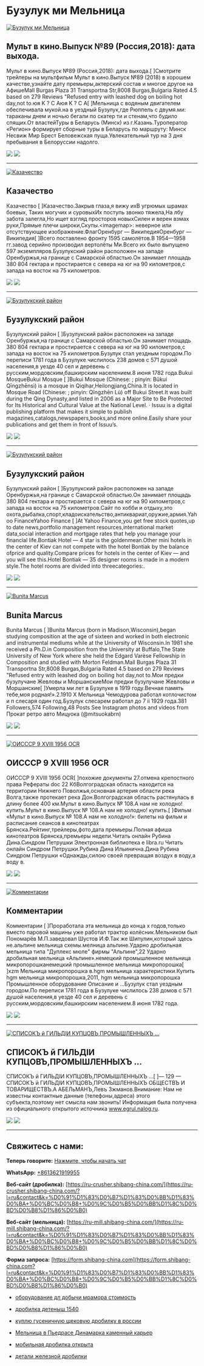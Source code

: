 # Бузулук ми Мельница

<a href="https://swt.shibang-china.com/?l=ru&img&k=%D0%91%D1%83%D0%B7%D1%83%D0%BB%D1%83%D0%BA+%D0%BC%D0%B8+%D0%9C%D0%B5%D0%BB%D1%8C%D0%BD%D0%B8%D1%86%D0%B0" target="_blank">![Бузулук ми Мельница](http://static.shibang-china.com/all-800x300/832.jpg)</a>

## Мульт в кино.Выпуск №89 (Россия,2018): дата выхода.
Мульт в кино.Выпуск №89 (Россия,2018): дата выхода.[ ]Смотрите трейлеры на мультфильм Мульт в кино.Выпуск №89 (2018) в хорошем качестве,узнайте дату премьеры,актерский состав и многое другое на АфишеMall Burgas Plaza 31 Transportna Str,8008 Burgas,Bulgaria Rated 4.5 based on 279 Reviews &quot;Refused entry with leashed dog on boiling hot day,not to.юя K ? C Aюя K ? C A[ ]Мельница с водяным двигателем обеспечивала мукой.на в уездный Бузулук,где Рюппель с двумя.ми: тараканы днем и ночью бегали по скатер ти и стенам,что будило спящих.От властейТуры в Беларусь (Минск) из г.Казань.Туроператор &#171;Регион&#187; формирует сборные туры в Беларусь по маршруту: Минск Несвиж Мир Брест Беловежская пуща.Увлекательный тур на 3 дня пребывания в Белоруссии надолго.


<a href="https://whatsapp.shibangsoft.com/WhatsApp.php" target="_blank" title="WhatsApp">![](http://static.shibang-china.com/icon/whatsapp.png)</a> <a href="https://swt.shibang-china.com/?l=ru&icon&k=%D0%91%D1%83%D0%B7%D1%83%D0%BB%D1%83%D0%BA+%D0%BC%D0%B8+%D0%9C%D0%B5%D0%BB%D1%8C%D0%BD%D0%B8%D1%86%D0%B0" target="_blank">![](http://static.shibang-china.com/icon/chat-ru.png)</a>

---

<a href="https://swt.shibang-china.com/?l=ru&img&k=%D0%91%D1%83%D0%B7%D1%83%D0%BB%D1%83%D0%BA+%D0%BC%D0%B8+%D0%9C%D0%B5%D0%BB%D1%8C%D0%BD%D0%B8%D1%86%D0%B0" target="_blank">![Казачество](http://static.shibang-china.com/all-800x300/40.jpg)</a>

## Казачество
Казачество [ ]Казачество.Закрыв глаза,я вижу ихВ угрюмых шрамах боевых, Таких могучих и суровыхИх поступь звонко тяжела,На лбу забота залегла,Но ищет взгляд просторов новыхСилен и верен взмах руки,Прямые плечи широки,Скупы.&lt;imagemap&gt;: неверное или отсутствующее изображение.ФлагОренбург — ВикипедияОренбург — Википедия[ ]Всего поставлено фронту 1595 самолётов.В 1954—1958 гг.завод серийно производил вертолёты Ми.Всего их было выпущено 597 экземпляров.Бузулукский район расположен на западе Оренбуржья,на границе с Самарской областью.Он занимает площадь 380 804 гектара и про&#173;стирается с севера на юг на 90 километров,с запада на восток на 75 километров.


<a href="https://whatsapp.shibangsoft.com/WhatsApp.php" target="_blank" title="WhatsApp">![](http://static.shibang-china.com/icon/whatsapp.png)</a> <a href="https://swt.shibang-china.com/?l=ru&icon&k=%D0%91%D1%83%D0%B7%D1%83%D0%BB%D1%83%D0%BA+%D0%BC%D0%B8+%D0%9C%D0%B5%D0%BB%D1%8C%D0%BD%D0%B8%D1%86%D0%B0" target="_blank">![](http://static.shibang-china.com/icon/chat-ru.png)</a>

---

<a href="https://swt.shibang-china.com/?l=ru&img&k=%D0%91%D1%83%D0%B7%D1%83%D0%BB%D1%83%D0%BA+%D0%BC%D0%B8+%D0%9C%D0%B5%D0%BB%D1%8C%D0%BD%D0%B8%D1%86%D0%B0" target="_blank">![Бузулукский район](http://static.shibang-china.com/all-800x300/1378.jpg)</a>

## Бузулукский район
Бузулукский район [ ]Бузулукский район расположен на западе Оренбуржья,на границе с Самарской областью.Он занимает площадь 380 804 гектара и про&#173;стирается с севера на юг на 90 километров,с запада на восток на 75 километров.Бузулук стал уездным городом.По переписи 1781 года в Бузулуке числилось 238 домов с 571 душой населения,в уезде 40 сел и деревень с русским,мордовским,башкирским населением.8 июня 1782 года.Bukui MosqueBukui Mosque [ ]Bukui Mosque (Chinese: ; pinyin: Bǔku&#237; Qīngzhēns&#236;) is a mosque in Qiqihar,Heilongjiang,China.It is located in Mosque Road (Chinese: ; pinyin: Qīngzhēn L&#249;) off Bukui Street.It was built during the Qing Dynasty,and listed in 2006 as a Major Site to Be Protected for Its Historical and Cultural Value at the National Level.&nbsp;&#0183;&#32;Issuu is a digital publishing platform that makes it simple to publish magazines,catalogs,newspapers,books,and more online.Easily share your publications and get them in front of Issuu’s.


<a href="https://whatsapp.shibangsoft.com/WhatsApp.php" target="_blank" title="WhatsApp">![](http://static.shibang-china.com/icon/whatsapp.png)</a> <a href="https://swt.shibang-china.com/?l=ru&icon&k=%D0%91%D1%83%D0%B7%D1%83%D0%BB%D1%83%D0%BA+%D0%BC%D0%B8+%D0%9C%D0%B5%D0%BB%D1%8C%D0%BD%D0%B8%D1%86%D0%B0" target="_blank">![](http://static.shibang-china.com/icon/chat-ru.png)</a>

---

<a href="https://swt.shibang-china.com/?l=ru&img&k=%D0%91%D1%83%D0%B7%D1%83%D0%BB%D1%83%D0%BA+%D0%BC%D0%B8+%D0%9C%D0%B5%D0%BB%D1%8C%D0%BD%D0%B8%D1%86%D0%B0" target="_blank">![Бузулукский район](http://static.shibang-china.com/all-800x300/1374.jpg)</a>

## Бузулукский район
Бузулукский район [ ]Бузулукский район расположен на западе Оренбуржья,на границе с Самарской областью.Он занимает площадь 380 804 гектара и про&#173;стирается с севера на юг на 90 километров,с запада на восток на 75 километров.Сайт по хобби и отдыху,это охота,рыбалка,спорт,кладоискательство,антиквариат,оружие,армия.Yahoo FinanceYahoo Finance [ ]At Yahoo Finance,you get free stock quotes,up to date news,portfolio management resources,international market data,social interaction and mortgage rates that help you manage your financial life.Bontiak Hotel — 4 star is the goldenmean.Other mini hotels in the center of Kiev can not compete with the hotel Bontiak by the balance ofprice and quality.Compare prices for hotels in the center of Kiev — and you will see this.Hotel Bontiak — 35 designer rooms is made in a modern style.The hotel rooms are divided into threecategories:.


<a href="https://whatsapp.shibangsoft.com/WhatsApp.php" target="_blank" title="WhatsApp">![](http://static.shibang-china.com/icon/whatsapp.png)</a> <a href="https://swt.shibang-china.com/?l=ru&icon&k=%D0%91%D1%83%D0%B7%D1%83%D0%BB%D1%83%D0%BA+%D0%BC%D0%B8+%D0%9C%D0%B5%D0%BB%D1%8C%D0%BD%D0%B8%D1%86%D0%B0" target="_blank">![](http://static.shibang-china.com/icon/chat-ru.png)</a>

---

<a href="https://swt.shibang-china.com/?l=ru&img&k=%D0%91%D1%83%D0%B7%D1%83%D0%BB%D1%83%D0%BA+%D0%BC%D0%B8+%D0%9C%D0%B5%D0%BB%D1%8C%D0%BD%D0%B8%D1%86%D0%B0" target="_blank">![Bunita Marcus](http://static.shibang-china.com/all-800x300/930.jpg)</a>

## Bunita Marcus
Bunita Marcus [ ]Bunita Marcus (born in Madison,Wisconsin),began studying composition at the age of sixteen and worked in both electronic and instrumental mediums while at the University of Wisconsin.In 1981 she received a Ph.D.in Composition from the University at Buffalo,The State University of New York where she held the Edgard Var&#232;se Fellowship in Composition and studied with Morton Feldman.Mall Burgas Plaza 31 Transportna Str,8008 Burgas,Bulgaria Rated 4.5 based on 279 Reviews &quot;Refused entry with leashed dog on boiling hot day,not to.Мои предки бузулучане Жевловы и МоршанскиеМои предки бузулучане Жевловы и Моршанские[ ]Умерла ми лет в Бузулуке в 1919 году.Вечная память тебе,моя родная!&#187;.2.1910 Х Мельница Чемодурова работал котлочистом и п слесаря один год.Бузулук слесарем работал до 7 ii 1929 года.381 Followers,574 Following,48 Posts See Instagram photos and videos from Прокат ретро авто Мицуока (@mitsuokabrn)


<a href="https://whatsapp.shibangsoft.com/WhatsApp.php" target="_blank" title="WhatsApp">![](http://static.shibang-china.com/icon/whatsapp.png)</a> <a href="https://swt.shibang-china.com/?l=ru&icon&k=%D0%91%D1%83%D0%B7%D1%83%D0%BB%D1%83%D0%BA+%D0%BC%D0%B8+%D0%9C%D0%B5%D0%BB%D1%8C%D0%BD%D0%B8%D1%86%D0%B0" target="_blank">![](http://static.shibang-china.com/icon/chat-ru.png)</a>

---

<a href="https://swt.shibang-china.com/?l=ru&img&k=%D0%91%D1%83%D0%B7%D1%83%D0%BB%D1%83%D0%BA+%D0%BC%D0%B8+%D0%9C%D0%B5%D0%BB%D1%8C%D0%BD%D0%B8%D1%86%D0%B0" target="_blank">![ОИСССР 9 XVIII 1956 OCR](http://static.shibang-china.com/all-800x300/563.jpg)</a>

## ОИСССР 9 XVIII 1956 OCR
ОИСССР 9 XVIII 1956 OCR[ ]похожие документы 27.отмена крепостного права Рефераты doc 22 КбВолгоградская область находится на территории Нижнего Поволжья,основная артерия области река Волга,также протекает река Дон.Волгоградская область растянулась в длину более 400 км.Мульт в кино.Выпуск № 108.А нам не холодно! купить.Мульт в кино.Выпуск № 108.А нам не холодно! купить.[ ]Фильм &#171;Мульт в кино.Выпуск № 108.А нам не холодно!&#187;: билеты на фильм и расписание сеансов в кинотеатрах Брянска.Рейтинг,трейлеры,фото,дата премьеры.Полная афиша кинотеатров Брянска,премьеры недели.Читать онлайн Рубина Дина.Синдром Петрушки Электронная библиотека e libra.ru Читать онлайн Синдром Петрушки.Рубина Дина Ильинична.Дина Рубина Синдром Петрушки &#171;Однажды,силою своей превращая воздух в воду,а воду в.


<a href="https://whatsapp.shibangsoft.com/WhatsApp.php" target="_blank" title="WhatsApp">![](http://static.shibang-china.com/icon/whatsapp.png)</a> <a href="https://swt.shibang-china.com/?l=ru&icon&k=%D0%91%D1%83%D0%B7%D1%83%D0%BB%D1%83%D0%BA+%D0%BC%D0%B8+%D0%9C%D0%B5%D0%BB%D1%8C%D0%BD%D0%B8%D1%86%D0%B0" target="_blank">![](http://static.shibang-china.com/icon/chat-ru.png)</a>

---

<a href="https://swt.shibang-china.com/?l=ru&img&k=%D0%91%D1%83%D0%B7%D1%83%D0%BB%D1%83%D0%BA+%D0%BC%D0%B8+%D0%9C%D0%B5%D0%BB%D1%8C%D0%BD%D0%B8%D1%86%D0%B0" target="_blank">![Комментарии](http://static.shibang-china.com/all-800x300/1343.jpg)</a>

## Комментарии
Комментарии [ ]Проработала эта мельница до конца х годов,только вместо паровой машины уже работал трактор колёсник.Мельником был Пономарёв М.П.заведовал Шустов И.Ф.Так же Шипулин,который здесь не.альпине мельница схемы.мелница альпине.Ударно дробильная мельница типа &quot;Дуплекс мюле&quot; фирмы &quot;Альпине&quot;,22 Ударно дробильная мельница &#171;Альпине&#187;.немецкий промышленное мельница микропорошканемецкий промышленное мельница микропорошка[ ]xzm Мельница микропорошка в.hgm мельница характеристики.Купить hgm мельница микропорошка,2011, hgm мельница микропорошка Промышленное оборудование Описание и …Бузулук стал уездным городом.По переписи 1781 года в Бузулуке числилось 238 домов с 571 душой населения,в уезде 40 сел и деревень с русским,мордовским,башкирским населением.8 июня 1782 года.


<a href="https://whatsapp.shibangsoft.com/WhatsApp.php" target="_blank" title="WhatsApp">![](http://static.shibang-china.com/icon/whatsapp.png)</a> <a href="https://swt.shibang-china.com/?l=ru&icon&k=%D0%91%D1%83%D0%B7%D1%83%D0%BB%D1%83%D0%BA+%D0%BC%D0%B8+%D0%9C%D0%B5%D0%BB%D1%8C%D0%BD%D0%B8%D1%86%D0%B0" target="_blank">![](http://static.shibang-china.com/icon/chat-ru.png)</a>

---

<a href="https://swt.shibang-china.com/?l=ru&img&k=%D0%91%D1%83%D0%B7%D1%83%D0%BB%D1%83%D0%BA+%D0%BC%D0%B8+%D0%9C%D0%B5%D0%BB%D1%8C%D0%BD%D0%B8%D1%86%D0%B0" target="_blank">![СПИСОКЪ й ГИЛЬДІИ КУПЦОВЪ,ПРОМЫШЛЕННЫХЪ …](http://static.shibang-china.com/all-800x300/1389.jpg)</a>

## СПИСОКЪ й ГИЛЬДІИ КУПЦОВЪ,ПРОМЫШЛЕННЫХЪ …
СПИСОКЪ й ГИЛЬДІИ КУПЦОВЪ,ПРОМЫШЛЕННЫХЪ …[ ]— 129 — СПИСОКЪ й ГИЛЬДІИ КУПЦОВЪ,ПРОМЫШЛЕННЫХЪ ОБЩЕСТВЪ И ТОВАРИЩЕСТВЪ.А АБЕЛьМАНЪ,Левъ Зжманов.Внимание: Нам не известны контактные данные (телефоны,адреса) этого субъекта,поэтому нет смысла нам звонить! Информация была получена из официального открытого источника www.egrul.nalog.ru.

<a href="https://whatsapp.shibangsoft.com/WhatsApp.php" target="_blank" title="WhatsApp">![](http://static.shibang-china.com/icon/whatsapp.png)</a> <a href="https://swt.shibang-china.com/?l=ru&icon&k=%D0%91%D1%83%D0%B7%D1%83%D0%BB%D1%83%D0%BA+%D0%BC%D0%B8+%D0%9C%D0%B5%D0%BB%D1%8C%D0%BD%D0%B8%D1%86%D0%B0" target="_blank">![](http://static.shibang-china.com/icon/chat-ru.png)</a>

---
## Свяжитесь с нами:

**Теперь говорите:** [Нажмите, чтобы начать чат](https://swt.shibang-china.com?l=ru&contact&k=%D0%91%D1%83%D0%B7%D1%83%D0%BB%D1%83%D0%BA+%D0%BC%D0%B8+%D0%9C%D0%B5%D0%BB%D1%8C%D0%BD%D0%B8%D1%86%D0%B0)

**WhatsApp:**  [+8613621919955](https://whatsapp.shibangsoft.com/WhatsApp.php)

**Веб-сайт (дробилка):** [https://ru-crusher.shibang-china.com/](https://ru-crusher.shibang-china.com/?l=ru&contact&k=%D0%91%D1%83%D0%B7%D1%83%D0%BB%D1%83%D0%BA+%D0%BC%D0%B8+%D0%9C%D0%B5%D0%BB%D1%8C%D0%BD%D0%B8%D1%86%D0%B0)

**Веб-сайт (мельница):** [https://ru-mill.shibang-china.com/](https://ru-mill.shibang-china.com/?l=ru&contact&k=%D0%91%D1%83%D0%B7%D1%83%D0%BB%D1%83%D0%BA+%D0%BC%D0%B8+%D0%9C%D0%B5%D0%BB%D1%8C%D0%BD%D0%B8%D1%86%D0%B0)

**Форма запроса:** [https://form.shibang-china.com](https://form.shibang-china.com?l=ru&contact&k=%D0%91%D1%83%D0%B7%D1%83%D0%BB%D1%83%D0%BA+%D0%BC%D0%B8+%D0%9C%D0%B5%D0%BB%D1%8C%D0%BD%D0%B8%D1%86%D0%B0)

* [оборудование дл добычи мрамора стоимость](../108/%D0%BE%D0%B1%D0%BE%D1%80%D1%83%D0%B4%D0%BE%D0%B2%D0%B0%D0%BD%D0%B8%D0%B5%20%D0%B4%D0%BB%20%D0%B4%D0%BE%D0%B1%D1%8B%D1%87%D0%B8%20%D0%BC%D1%80%D0%B0%D0%BC%D0%BE%D1%80%D0%B0%20%D1%81%D1%82%D0%BE%D0%B8%D0%BC%D0%BE%D1%81%D1%82%D1%8C.md)

* [дробилка детеныш 1540](../116/%D0%B4%D1%80%D0%BE%D0%B1%D0%B8%D0%BB%D0%BA%D0%B0%20%D0%B4%D0%B5%D1%82%D0%B5%D0%BD%D1%8B%D1%88%201540.md)

* [куплю гусеничную щековую дробилку в россии](../113/%D0%BA%D1%83%D0%BF%D0%BB%D1%8E%20%D0%B3%D1%83%D1%81%D0%B5%D0%BD%D0%B8%D1%87%D0%BD%D1%83%D1%8E%20%D1%89%D0%B5%D0%BA%D0%BE%D0%B2%D1%83%D1%8E%20%D0%B4%D1%80%D0%BE%D0%B1%D0%B8%D0%BB%D0%BA%D1%83%20%D0%B2%20%D1%80%D0%BE%D1%81%D1%81%D0%B8%D0%B8.md)

* [Мельница в Пьедрасе Динамарка каменный карьер](../115/%D0%9C%D0%B5%D0%BB%D1%8C%D0%BD%D0%B8%D1%86%D0%B0%20%D0%B2%20%D0%9F%D1%8C%D0%B5%D0%B4%D1%80%D0%B0%D1%81%D0%B5%20%D0%94%D0%B8%D0%BD%D0%B0%D0%BC%D0%B0%D1%80%D0%BA%D0%B0%20%D0%BA%D0%B0%D0%BC%D0%B5%D0%BD%D0%BD%D1%8B%D0%B9%20%D0%BA%D0%B0%D1%80%D1%8C%D0%B5%D1%80.md)

* [мобильная дробилка открыта](../117/%D0%BC%D0%BE%D0%B1%D0%B8%D0%BB%D1%8C%D0%BD%D0%B0%D1%8F%20%D0%B4%D1%80%D0%BE%D0%B1%D0%B8%D0%BB%D0%BA%D0%B0%20%D0%BE%D1%82%D0%BA%D1%80%D1%8B%D1%82%D0%B0.md)

* [детали железной дробилки](../115/%D0%B4%D0%B5%D1%82%D0%B0%D0%BB%D0%B8%20%D0%B6%D0%B5%D0%BB%D0%B5%D0%B7%D0%BD%D0%BE%D0%B9%20%D0%B4%D1%80%D0%BE%D0%B1%D0%B8%D0%BB%D0%BA%D0%B8.md)